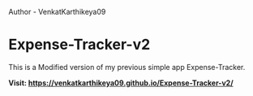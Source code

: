 Author - VenkatKarthikeya09  
# Expense-Tracker-v2
This is a Modified version of my previous simple app Expense-Tracker.

<b>Visit: https://venkatkarthikeya09.github.io/Expense-Tracker-v2/ </b>
